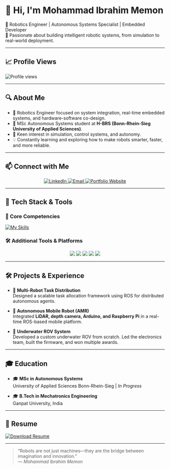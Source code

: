 # 👋 Hi, I'm Mohammad Ibrahim Memon

🎯 Robotics Engineer | Autonomous Systems Specialist | Embedded Developer  
💬 Passionate about building intelligent robotic systems, from simulation to real-world deployment.

---

## 📈 Profile Views  
![Profile views](https://komarev.com/ghpvc/?username=ibrahim-1811&color=brightgreen)

---

## 🔍 About Me

- 🤖 Robotics Engineer focused on system integration, real-time embedded systems, and hardware-software co-design.
- 🧠 MSc Autonomous Systems student at **H-BRS (Bonn-Rhein-Sieg University of Applied Sciences)**.
- 🔬 Keen interest in simulation, control systems, and autonomy.
- 💡 Constantly learning and exploring how to make robots smarter, faster, and more reliable.

---

## 📫 Connect with Me

<p align="center">
  <a href="https://linkedin.com/in/ibrahimmemon18" target="_blank">
    <img src="https://img.shields.io/badge/LinkedIn-0A66C2?style=for-the-badge&logo=linkedin&logoColor=white" alt="LinkedIn" />
  </a>
  <a href="mailto:immemon1811@gmail.com">
    <img src="https://img.shields.io/badge/Email-D14836?style=for-the-badge&logo=gmail&logoColor=white" alt="Email" />
  </a>
  <a href="https://ibrahim-1811.github.io/" target="_blank">
    <img src="https://img.shields.io/badge/Portfolio-Website-blue?style=for-the-badge&logo=google-chrome&logoColor=white" alt="Portfolio Website" />
  </a>
</p>

---

## 🔧 Tech Stack & Tools

### 🚀 Core Competencies
[![My Skills](https://skillicons.dev/icons?i=cpp,python,ros,git,matlab,arduino,raspberrypi,opencv)](https://skillicons.dev)

### 🛠️ Additional Tools & Platforms
<p align="center">
  <img src="https://img.shields.io/badge/EagleCAD-00539F?style=for-the-badge&logo=autodesk&logoColor=white" />
  <img src="https://img.shields.io/badge/Embedded%20Systems-00979D?style=for-the-badge&logo=arduino&logoColor=white" />
  <img src="https://img.shields.io/badge/Firmware-333333?style=for-the-badge&logo=code&logoColor=white" />
  <img src="https://img.shields.io/badge/Robotic%20Simulation-FFC107?style=for-the-badge&logo=robot&logoColor=white" />
  <img src="https://img.shields.io/badge/Raspberry%20Pi-D81B60?style=for-the-badge&logo=raspberrypi&logoColor=white" />
</p>

---

## 🛠️ Projects & Experience

- 🧩 **Multi-Robot Task Distribution**  
  Designed a scalable task allocation framework using ROS for distributed autonomous agents.

- 🚙 **Autonomous Mobile Robot (AMR)**  
  Integrated **LiDAR, depth camera, Arduino, and Raspberry Pi** in a real-time ROS-based mobile platform.

- 🌊 **Underwater ROV System**  
  Developed a custom underwater ROV from scratch. Led the electronics team, built the firmware, and won multiple awards.

---

## 🎓 Education

- 🎓 **MSc in Autonomous Systems**  
  University of Applied Sciences Bonn-Rhein-Sieg | *In Progress*

- 🎓 **B.Tech in Mechatronics Engineering**  
  Ganpat University, India

---

## 📄 Resume

[![Download Resume](https://img.shields.io/badge/Download%20CV-PDF-red?style=for-the-badge&logo=adobeacrobatreader&logoColor=white)](Mohammad_memon_Resume_2025.pdf)

---

> “Robots are not just machines—they are the bridge between imagination and innovation.”  
> — *Mohammad Ibrahim Memon*
